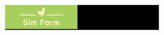 <div style="width: 100%; background-color: black;"><img src="/public/image/Logo.png" alt="SimFarm" /></div>
